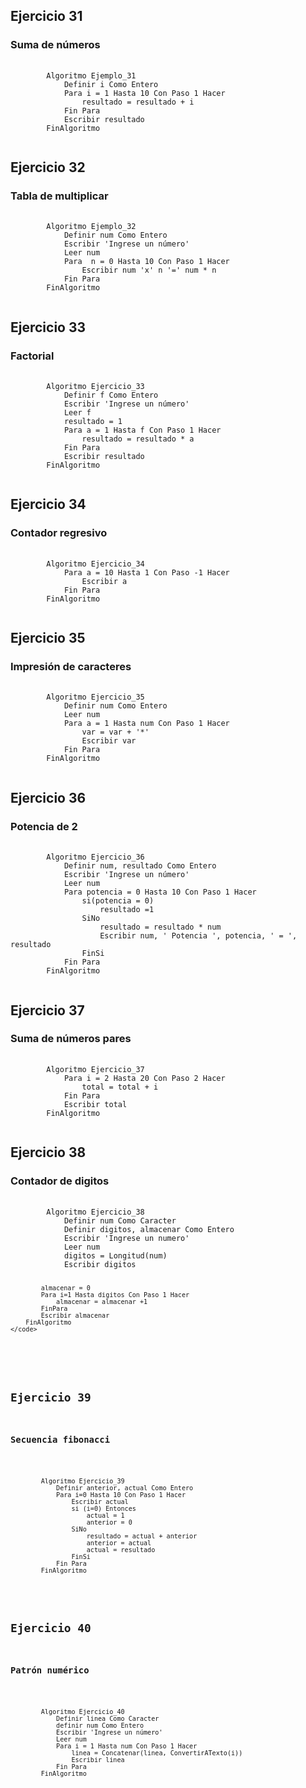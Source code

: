 <h2>Ejercicio 31</h2>
<h3>Suma de números</h3>
<pre>
    <code>
        Algoritmo Ejemplo_31
            Definir i Como Entero
            Para i = 1 Hasta 10 Con Paso 1 Hacer
                resultado = resultado + i
            Fin Para
            Escribir resultado
        FinAlgoritmo
    </code>
</pre>

<h2>Ejercicio 32</h2>
<h3>Tabla de multiplicar</h3>
<pre>
    <code>
        Algoritmo Ejemplo_32
            Definir num Como Entero
            Escribir 'Ingrese un número'
            Leer num
            Para  n = 0 Hasta 10 Con Paso 1 Hacer
                Escribir num 'x' n '=' num * n
            Fin Para
        FinAlgoritmo
    </code>
</pre>

<h2>Ejercicio 33</h2>
<h3>Factorial</h3>
<pre>
    <code>
        Algoritmo Ejercicio_33
            Definir f Como Entero
            Escribir 'Ingrese un número'
            Leer f 
            resultado = 1
            Para a = 1 Hasta f Con Paso 1 Hacer
                resultado = resultado * a
            Fin Para
            Escribir resultado
        FinAlgoritmo
    </code>
</pre>

<h2>Ejercicio 34</h2>
<h3>Contador regresivo</h3>
<pre>
    <code>
        Algoritmo Ejercicio_34
            Para a = 10 Hasta 1 Con Paso -1 Hacer
                Escribir a
            Fin Para
        FinAlgoritmo
    </code>
</pre>

<h2>Ejercicio 35</h2>
<h3>Impresión de caracteres</h3>
<pre>
    <code>
        Algoritmo Ejercicio_35
            Definir num Como Entero
            Leer num
            Para a = 1 Hasta num Con Paso 1 Hacer
                var = var + '*'
                Escribir var
            Fin Para
        FinAlgoritmo
    </code>
</pre>

<h2>Ejercicio 36</h2>
<h3>Potencia de 2</h3>
<pre>
    <code>
        Algoritmo Ejercicio_36
            Definir num, resultado Como Entero
            Escribir 'Ingrese un número'
            Leer num
            Para potencia = 0 Hasta 10 Con Paso 1 Hacer
                si(potencia = 0)
                    resultado =1
                SiNo
                    resultado = resultado * num
                    Escribir num, ' Potencia ', potencia, ' = ', resultado
                FinSi
            Fin Para
        FinAlgoritmo
    </code>
</pre>

<h2>Ejercicio 37</h2>
<h3>Suma de números pares</h3>
<pre>
    <code>
        Algoritmo Ejercicio_37
            Para i = 2 Hasta 20 Con Paso 2 Hacer
                total = total + i
            Fin Para
            Escribir total
        FinAlgoritmo
    </code>
</pre>

<h2>Ejercicio 38</h2>
<h3>Contador de digitos</h3>
<pre>
    <code>
        Algoritmo Ejercicio_38
            Definir num Como Caracter
            Definir digitos, almacenar Como Entero
            Escribir 'Ingrese un numero'
            Leer num
            digitos = Longitud(num)
            Escribir digitos
            
            almacenar = 0
            Para i=1 Hasta digitos Con Paso 1 Hacer
                almacenar = almacenar +1
            FinPara
            Escribir almacenar
        FinAlgoritmo
    </code>
</pre>

<h2>Ejercicio 39</h2>
<h3>Secuencia fibonacci</h3>
<pre>
    <code>
        Algoritmo Ejercicio_39
            Definir anterior, actual Como Entero
            Para i=0 Hasta 10 Con Paso 1 Hacer
                Escribir actual
                si (i=0) Entonces
                    actual = 1
                    anterior = 0
                SiNo
                    resultado = actual + anterior
                    anterior = actual
                    actual = resultado
                FinSi
            Fin Para
        FinAlgoritmo
    </code>
</pre>

<h2>Ejercicio 40</h2>
<h3>Patrón numérico</h3>
<pre>
    <code>
        Algoritmo Ejercicio_40
            Definir linea Como Caracter
            definir num Como Entero
            Escribir 'Ingrese un número'
            Leer num
            Para i = 1 Hasta num Con Paso 1 Hacer
                linea = Concatenar(linea, ConvertirATexto(i))
                Escribir linea
            Fin Para
        FinAlgoritmo
    </code>
</pre>